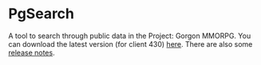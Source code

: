 # PgSearch

A tool to search through public data in the Project: Gorgon MMORPG. You can download the latest version (for client 430) [here](https://github.com/dlebansais/PgSearch-Disclosed/releases/download/v1.1.430.696/PgSearch.exe).
There are also some [release notes](https://github.com/dlebansais/PgSearch-Disclosed/blob/master/ReleaseNotes.md).
